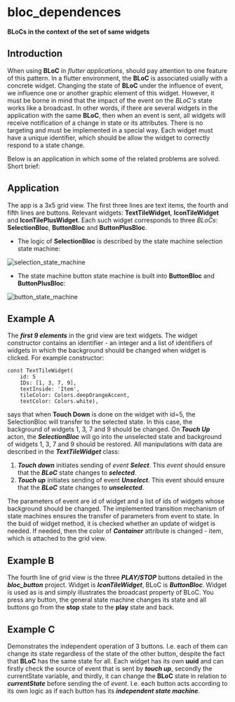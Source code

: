 # bloc_dependences

**BLoCs in the context of the set of same widgets**

## Introduction

When using **BLoC** in *flutter applications*, should pay attention to one feature of this pattern. In a flutter environment, the **BLoC** is associated usially with a concrete widget. Changing the state of **BLoC** under the influence of event, we influence one or another graphic element of this widget. However, it must be borne in mind that the impact of the event on the *BLoC's* state works like a broadcast. In other words, if there are several widgets in the application with the same **BLoC**, then when an event is sent, all widgets will receive notification of a change in state or its attributes. There is no targeting and must be implemented in a special way. Each widget must have a unique identifier, which should be allow the widget to correctly respond to a state change.

Below is an application in which some of the related problems are solved. Short brief:

## Application

The app is a 3x5 grid view. The first three lines are text items, the fourth and fifth lines are buttons. Relevant widgets: **TextTileWidget**, **IconTileWidget** and **IconTilePlusWidget**. Each such widget corresponds to three _BLoCs_: **SelectionBloc**, **ButtonBloc** and **ButtonPlusBloc**.

- The logic of **SelectionBloc** is described by the state machine selection state machine:

![selection_state_machine](https://github.com/mk590901/bloc_dependencies/assets/125393245/3b0421da-0afc-42aa-a621-c315e2d9afbd)

- The state machine button state machine is built into **ButtonBloc** and **ButtonPlusBloc**:

![button_state_machine](https://github.com/mk590901/bloc_dependencies/assets/125393245/e061f6df-1201-41a3-876e-d5aa3b6a991b)


## Example A
The **_first 9 elements_** in the grid view are text widgets. The widget constructor contains an identifier - an integer and a list of identifiers of widgets in which the background should be changed when widget is clicked. For example constructor:

```
const TextTileWidget(
    id: 5
    IDs: [1, 3, 7, 9],
    textInside: 'Item',
    tileColor: Colors.deepOrangeAccent,
    textColor: Colors.white),
```

says that when **Touch Down** is done on the widget with id=5, the SelectionBloc will transfer to the selected state. In this case, the background of widgets 1, 3, 7 and 9 should be changed. On **_Touch Up_** acton, the **_SelectionBloc_** will go into the unselected state and background of widgets 1, 3, 7 and 9 should be restored.
All manipulations with data are described in the **_TextTileWidget_** class:
1) **_Touch down_** initiates sending of _event_ **_Select_**. This _event_ should ensure that the **_BLoC_** state changes to **_selected_**.
2) **_Touch up_** initiates sending of event **_Unselect_**. This event should ensure that the **_BLoC_** state changes to **_unselected_**.

The parameters of event are id of widget and a list of ids of widgets whose background should be changed.
The implemented transition mechanism of state machines ensures the transfer of parameters from event to state. In the buid of widget method, it is checked whether an update of widget is needed. If needed, then the color of **_Container_** attribute is changed - item, which is attached to the grid view.

## Example B
The fourth line of grid view is the three **_PLAY/STOP_** buttons detailed in the **_bloc_button_** project. Widget is **_IconTileWidget_**, BLoC is **_ButtonBloc_**. Widget is used as is and simply illustrates the broadcast property of BLoC. You press any button, the general state machine changes its state and all buttons go from the **stop** state to the **play** state and back.
## Example C
Demonstrates the independent operation of 3 buttons. I.e. each of them can change its state regardless of the state of the other button, despite the fact that **BLoC** has the same state for all. Each widget has its own **uuid** and can firstly check the source of event that is sent by **_touch up_**, secondly the currentState variable, and thirdly, it can change the **BLoC** state in relation to **_currentState_** before sending the of _event_. I.e. each button acts according to its own logic as if each button has its **_independent state machine_**.
